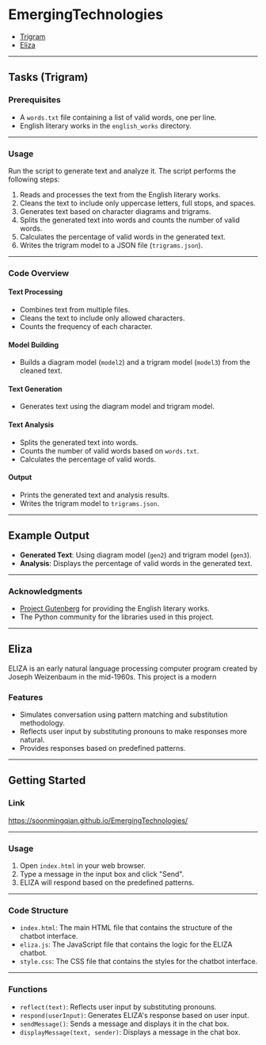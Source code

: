 # EmergingTechnologies
- [Trigram](#tasks-trigram)
- [Eliza](#eliza)

---

## Tasks (Trigram)

### Prerequisites

- A `words.txt` file containing a list of valid words, one per line.
- English literary works in the `english_works` directory.

---

### Usage

Run the script to generate text and analyze it. The script performs the following steps:

1. Reads and processes the text from the English literary works.
2. Cleans the text to include only uppercase letters, full stops, and spaces.
3. Generates text based on character diagrams and trigrams.
4. Splits the generated text into words and counts the number of valid words.
5. Calculates the percentage of valid words in the generated text.
6. Writes the trigram model to a JSON file (`trigrams.json`).

---

### Code Overview

#### Text Processing

- Combines text from multiple files.
- Cleans the text to include only allowed characters.
- Counts the frequency of each character.

#### Model Building

- Builds a diagram model (`model2`) and a trigram model (`model3`) from the cleaned text.

#### Text Generation

- Generates text using the diagram model and trigram model.

#### Text Analysis

- Splits the generated text into words.
- Counts the number of valid words based on `words.txt`.
- Calculates the percentage of valid words.

#### Output

- Prints the generated text and analysis results.
- Writes the trigram model to `trigrams.json`.

---

## Example Output

- **Generated Text**: Using diagram model (`gen2`) and trigram model (`gen3`).
- **Analysis**: Displays the percentage of valid words in the generated text.

---

### Acknowledgments

- [Project Gutenberg](https://www.gutenberg.org) for providing the English literary works.
- The Python community for the libraries used in this project.

---

## Eliza

ELIZA is an early natural language processing computer program created by Joseph Weizenbaum in the mid-1960s. This project is a modern

### Features

- Simulates conversation using pattern matching and substitution methodology.
- Reflects user input by substituting pronouns to make responses more natural.
- Provides responses based on predefined patterns.

---

## Getting Started

### Link
https://soonmingqian.github.io/EmergingTechnologies/

---

### Usage

1. Open `index.html` in your web browser.
2. Type a message in the input box and click "Send".
3. ELIZA will respond based on the predefined patterns.

---

### Code Structure

- `index.html`: The main HTML file that contains the structure of the chatbot interface.
- `eliza.js`: The JavaScript file that contains the logic for the ELIZA chatbot.
- `style.css`: The CSS file that contains the styles for the chatbot interface.

---

### Functions

- `reflect(text)`: Reflects user input by substituting pronouns.
- `respond(userInput)`: Generates ELIZA's response based on user input.
- `sendMessage()`: Sends a message and displays it in the chat box.
- `displayMessage(text, sender)`: Displays a message in the chat box.
